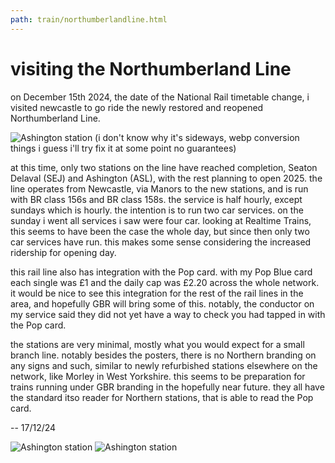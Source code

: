 ```yaml
---
path: train/northumberlandline.html
---
```


# visiting the Northumberland Line 

on December 15th 2024, the date of the National Rail timetable change, i visited newcastle to go ride the newly restored and reopened Northumberland Line. 

![Ashington station](/assets/train-ASL2.webp)
(i don't know why it's sideways, webp conversion things i guess i'll try fix it at some point no guarantees)

at this time, only two stations on the line have reached completion, Seaton Delaval (SEJ) and Ashington (ASL), with the rest planning to open 2025. the line operates from Newcastle, via Manors to the new stations, and is run with BR class 156s and BR class 158s. the service is half hourly, except sundays which is hourly. the intention is to run two car services. on the sunday i went all services i saw were four car. looking at Realtime Trains, this seems to have been the case the whole day, but since then only two car services have run. this makes some sense considering the increased ridership for opening day.

this rail line also has integration with the Pop card. with my Pop Blue card each single was £1 and the daily cap was £2.20 across the whole network. it would be nice to see this integration for the rest of the rail lines in the area, and hopefully GBR will bring some of this. notably, the conductor on my service said they did not yet have a way to check you had tapped in with the Pop card.

the stations are very minimal, mostly what you would expect for a small branch line. notably besides the posters, there is no Northern branding on any signs and such, similar to newly refurbished stations elsewhere on the network, like Morley in West Yorkshire. this seems to be preparation for trains running under GBR branding in the hopefully near future. they all have the standard itso reader for Northern stations, that is able to read the Pop card. 


-- 17/12/24

![Ashington station](/assets/train-ASL1.webp)
![Ashington station](/assets/train-ASL5.webp)
